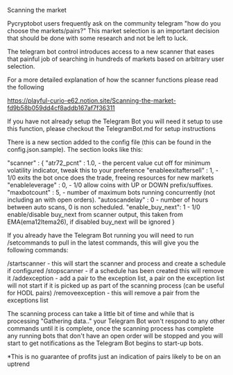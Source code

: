 Scanning the market

Pycryptobot users frequently ask on the community telegram "how do you choose the markets/pairs?" This market selection is an important decision that should be done with some research and not be left to luck.

The telegram bot control introduces access to a new scanner that eases that painful job of searching in hundreds of markets based on arbitrary user selection. 

For a more detailed explanation of how the scanner functions please read the following

https://playful-curio-e62.notion.site/Scanning-the-market-fd9b58b059dd4cf8addb167af7f36311

If you have not already setup the Telegram Bot you will need it setup to use this function, please checkout the TelegramBot.md for setup instructions

There is a new section added to the config file (this can be found in the config.json.sample).  The section looks like this:

"scanner" : {
	"atr72_pcnt" : 1.0, - the percent value cut off for minimum volatility indicator, tweak this to your preference
	"enableexitaftersell" : 1, - 1/0 exits the bot once does the trade, freeing resources for new markets
	"enableleverage" : 0, - 1/0 allow coins with UP or DOWN prefix/suffixes.
	"maxbotcount" : 5, - number of maximum bots running concurrently (not including an with open orders).
    "autoscandelay" : 0 - number of hours between auto scans, 0 is non scheduled.
	"enable_buy_next": 1 - 1/0 enable/disable buy_next from scanner output, this taken from EMA(ema12ltema26), if disabled buy_next will be ignored
}

If you already have the Telegram Bot running you will need to run /setcommands to pull in the latest commands, this will give you the following commands:

/startscanner - this will start the scanner and process and create a schedule if configured
/stopscanner - if a schedule has been created this will remove it 
/addexception - add a pair to the exception list, a pair on the exception list will not start if it is picked up as part of the scanning process (can be useful for HODL pairs)
/removeexception - this will remove a pair from the exceptions list

The scanning process can take a little bit of time and while that is processing "Gathering data.." your Telegram Bot won't respond to any other commands until it is complete, once the scanning process has complete any running bots that don't have an open order will be stopped and you will start to get notifications as the Telegram Bot begins to start-up bots.

*This is no guarantee of profits just an indication of pairs likely to be on an uptrend


